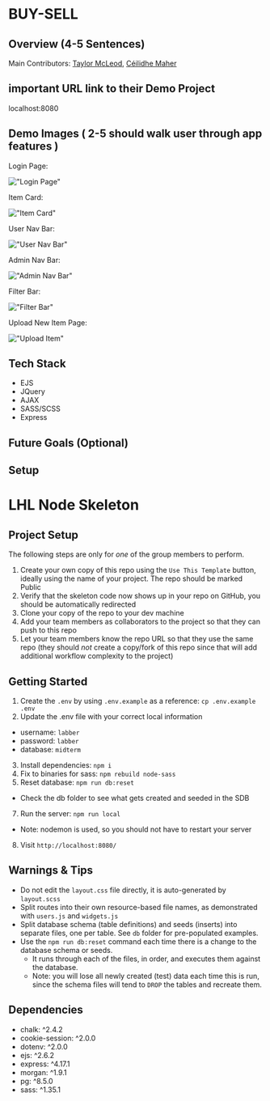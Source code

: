 BUY-SELL
=========

## Overview (4-5 Sentences)

Main Contributors: [Taylor McLeod](https://github.com/lorleod), [Céilidhe Maher](https://github.com/cmaher15)

## important URL link to their Demo Project

localhost:8080

## Demo Images ( 2-5 should walk user through app features )

Login Page: 

!["Login Page"](https://github.com/youthbazzy/buy-sell-website/blob/master/midtermdocs/loginpage.png)

Item Card: 

!["Item Card"](https://github.com/youthbazzy/buy-sell-website/blob/master/midtermdocs/itemcard.png)

User Nav Bar:

!["User Nav Bar"](https://github.com/youthbazzy/buy-sell-website/blob/master/midtermdocs/usernav.png)

Admin Nav Bar:

!["Admin Nav Bar"](https://github.com/youthbazzy/buy-sell-website/blob/master/midtermdocs/adminnav.png)

Filter Bar:

!["Filter Bar"](https://github.com/youthbazzy/buy-sell-website/blob/master/midtermdocs/filterbar.png)

Upload New Item Page:

!["Upload Item"](https://github.com/youthbazzy/buy-sell-website/blob/master/midtermdocs/uploaditem.png)

## Tech Stack
- EJS
- JQuery
- AJAX
- SASS/SCSS
- Express


## Future Goals (Optional)



## Setup

LHL Node Skeleton
=========

## Project Setup

The following steps are only for _one_ of the group members to perform.

1. Create your own copy of this repo using the `Use This Template` button, ideally using the name of your project. The repo should be marked Public
2. Verify that the skeleton code now shows up in your repo on GitHub, you should be automatically redirected
3. Clone your copy of the repo to your dev machine
4. Add your team members as collaborators to the project so that they can push to this repo
5. Let your team members know the repo URL so that they use the same repo (they should _not_ create a copy/fork of this repo since that will add additional workflow complexity to the project)


## Getting Started

1. Create the `.env` by using `.env.example` as a reference: `cp .env.example .env`
2. Update the .env file with your correct local information 
  - username: `labber` 
  - password: `labber` 
  - database: `midterm`
3. Install dependencies: `npm i`
4. Fix to binaries for sass: `npm rebuild node-sass`
5. Reset database: `npm run db:reset`
  - Check the db folder to see what gets created and seeded in the SDB
7. Run the server: `npm run local`
  - Note: nodemon is used, so you should not have to restart your server
8. Visit `http://localhost:8080/`

## Warnings & Tips

- Do not edit the `layout.css` file directly, it is auto-generated by `layout.scss`
- Split routes into their own resource-based file names, as demonstrated with `users.js` and `widgets.js`
- Split database schema (table definitions) and seeds (inserts) into separate files, one per table. See `db` folder for pre-populated examples. 
- Use the `npm run db:reset` command each time there is a change to the database schema or seeds. 
  - It runs through each of the files, in order, and executes them against the database. 
  - Note: you will lose all newly created (test) data each time this is run, since the schema files will tend to `DROP` the tables and recreate them.

## Dependencies
 - chalk: ^2.4.2
 - cookie-session: ^2.0.0
 - dotenv: ^2.0.0
 - ejs: ^2.6.2
 - express: ^4.17.1
 - morgan: ^1.9.1
 - pg: ^8.5.0
 - sass: ^1.35.1
